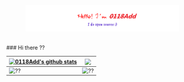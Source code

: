 <p align="center"><a href="https://github.com/0118Add"><img width="80%" src="./assets/gh-readme-header.png" /></a></p>

<br />
### Hi there ??

<!--
**Sirpdboy** is a ? _special_ ? repository because its `README.md` (this file) appears on your GitHub profile.

Here are some ideas to get you started:

- ?? I’m currently working on ...
- ?? I’m currently learning ...
- ?? I’m looking to collaborate on ...
- ?? I’m looking for help with ...
- ?? Ask me about ...
- ?? How to reach me: ...
- ?? Pronouns: ...
- ? Fun fact: ...
-->

| <a href="https://github.com/0118Add"><img align="center" src="https://github-readme-stats.vercel.app/api?username=0118Add&show_icons=true&include_all_commits=true&theme=buefy&hide_border=true" alt="0118Add's github stats" /></a> | <a href="https://github.com/0118Add"><img align="center" src="https://github-readme-stats.vercel.app/api/top-langs/?username=0118Add&layout=compact&theme=buefy&hide_border=true" /></a> |
| ------------- |  ------------- |
| <img alt="??" width="400px" src="https://github.com/0118Add/0118Add/blob/main/metrics.svg">|<img alt="??" width="400px" src="https://github.com/0118Add/0118Add/blob/main/metrics.additional.svg">|
